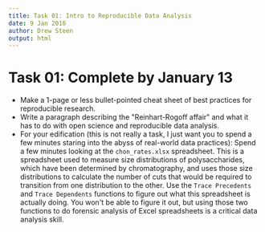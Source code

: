 ```yaml
---
title: Task 01: Intro to Reproducible Data Analysis
date: 9 Jan 2016
author: Drew Steen
output: html
---
```


# Task 01: Complete by January 13 
* Make a 1-page or less bullet-pointed cheat sheet of best practices for reproducible research.
* Write a paragraph describing the "Reinhart-Rogoff affair" and what it has to do with open science and reproducible data analysis. 
* For your edification (this is not really a task, I just want you to spend a few minutes staring into the abyss of real-world data practices): Spend a few minutes looking at the `chon_rates.xlsx` spreadsheet. This is a spreadsheet used to measure size distributions of polysaccharides, which have been determined by chromatography, and uses those size distributions to calculate the number of cuts that would be required to transition from one distribution to the other. Use the `Trace Precedents` and `Trace Dependents` functions to figure out what this spreadsheet is actually doing. You won't be able to figure it out, but using those two functions to do forensic analysis of Excel spreadsheets is a critical data analysis skill.